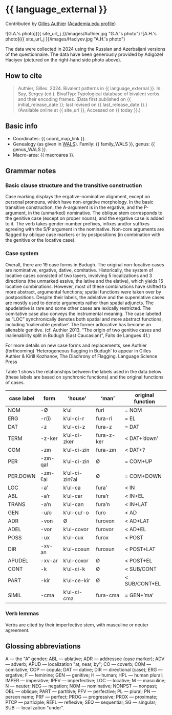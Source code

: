 # {{ language_external }}

Contributed by [Gilles Authier](https://www.ephe.psl.eu/gilles-authier) ([Academia.edu profile](https://ephe.academia.edu/GillesAuthier)) 

![G.A.'s photo]({{ site_url_j }}/images/Authier.jpg "G.A.'s photo")
![A.H.'s photo]({{ site_url_j }}/images/Haciyev.jpg "A.H.'s photo")

The data were collected in 2024 using the Russian and Azerbaijani versions of the questionnaire. The data have been generously provided by Adigözel Haciyev (pictured on the right-hand side photo above). 

## How to cite

> Authier, Gilles. 2024. Bivalent patterns in {{ language_external }}. In: Say, Sergey (ed.). BivalTyp: Typological database of bivalent verbs and their encoding frames. (Data first published on {{ initial_release_date }}; last revised on {{ last_release_date }}.) (Available online at {{ site_url }}, Accessed on {{ today }}.)

## Basic info

- Coordinates: {{ coord_map_link }}.
- Genealogy (as given in [WALS](https://wals.info/)). Family: {{ family_WALS }}, genus: {{ genus_WALS }}.
- Macro-area: {{ macroarea }}.

## Grammar notes 

### Basic clause structure and the transitive construction
Case marking displays the ergative-nominative alignment, except on personal pronouns, which have non-ergative morphology. In the basic transitive construction, the A-argument is in the ergative, and the P-argument, in the (unmarked) nominative. The oblique stem corresponds to the genitive case (except on proper nouns), and the ergative case is added to it. The verb takes gender-number prefixes, infixes and/or suffixes agreeing with the S/P argument in the nominative. Non-core arguments are flagged by oblique case markers or by postpositions (in combination with the genitive or the locative case).

### Case system
Overall, there are 19 case forms in Budugh. The original non-locative cases are nominative, ergative, dative, comitative. Historically, the system of locative cases consisted of two layers, involving 5 localizations and 3 directions (the unmarked essive, the lative and the elative), which yields 15 locative combinations. However, most of these combinations have shifted to more abstract, argumental functions; spatial functions were taken over by postpositions. Despite their labels, the adelative and the superelative cases are mostly used to denote arguments rather than spatial adjuncts. The apudelative is rare and some other cases are lexically restricted. The comitative case also conveys the instrumental meaning. The case labeled as “LOC” synchronically denotes both spatial and more abstract functions, including ‘inalienable genitive’. The former adlocative has become an alienable genitive. (cf. Authier 2013. “The origin of two genitive cases and inalienability split in Budugh (East Caucasian)”, Faits de Langues 41.) 

For more details on new case forms and replacements, see Authier (forthcoming) ‘Heterogeneous flagging in Budugh’ to appear in Gilles Authier & Kirill Kozhanov, The Diachrony of Flagging. Language Science Press

Table 1 shows the relationships between the labels used in the data below (these labels are based on synchronic functions) and the original functions of cases.

|      case label     |      form       |      ‘house’          |      ‘man’        |      original function     |
|---------------------|-----------------|-----------------------|-------------------|----------------------------|
|     NOM             |     -Ø          |     k’ul              |     furi          |     = NOM                  |
|     ERG             |     -r(i)       |     k’ul-ci-r         |     fura-ri       |     = EL                   |
|     DAT             |     -z          |     k’ul-ci-z         |     fura-z        |     = DAT                  |
|     TERM            |     -z-ker      |     k’ul-ci-zker      |     fura-z-ker    |     < DAT+’down’           |
|     COM             |     -zın        |     k’ul-ci-zin       |     fura-zın      |     < DAT+?                |
|     PER             |     -zın-qal    |     k’ul-ci-zin       |     Ø             |     = COM+UP               |
|     PER.DOWN        |     -zın-ʕal    |     k’ul-ci-zinʕal    |     Ø             |     = COM+DOWN             |
|     LOC             |     -a’         |     k’ul-ca           |     fura’         |     < IN                   |
|     ABL             |     -a’r        |     k’ul-car          |     fura’r        |     < IN+EL                |
|     TRANS           |     -a’n        |     k’ul-can          |     fura’n        |     < IN+LAT               |
|     GEN             |     -u/o        |     k’ul-cu/-o        |     furo          |     < AD                   |
|     ADR             |     -von        |     Ø                 |     furovon       |     < AD+LAT               |
|     ADEL            |     -vor        |     k’ul-covor        |     furovor       |     < AD+EL                |
|     POSS            |     -ux         |     k’ul-cux          |     furox         |     < POST                 |
|     DIR             |     -xv-an      |     k’ul-coxun        |     furoxun       |     < POST+LAT             |
|     APUDEL          |     -xv-ar      |     k’ul-coxor        |     Ø             |     < POST+EL              |
|     CONT            |     -k          |     k’ul-ci-k         |     Ø             |     < SUB/CONT             |
|     PART            |     -kir        |     k’ul-ce-kir       |     Ø             |     < SUB/CONT+EL          |
|     SIMIL           |     -cma        |     k’ul-ci-cma       |     fura-cma      |     = GEN+’ma’             |

### Verb lemmas
Verbs are cited by their imperfective stem, with masculine or neuter agreement.

## Glossing abbreviations
A — the "A" gender; ABL — ablative; ADR — addressee (case marker); ADV — adverb; APUD — localization "at, near, by"; CO — coverb; COM — comitative; COP — copula; DAT — dative; DIR — directional (case); ERG — ergative; F — feminine; GEN — genitive; H — human; HPL — human plural; IMPER — imperative; IPFV — imperfective; LOC — locative; M — masculine; N — neuter; NEG — negation; NOM — nominative; NONPST — nonpast; OBL — oblique; PART — partitive; PFV — perfective; PL — plural; PN — person name; PRF — perfect; PROG — progressive; PROX — proximate; PTCP — participle; REFL — reflexive; SEQ — sequential; SG — singular; SUB — localization "under".
